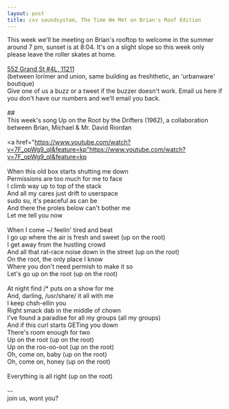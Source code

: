 ```yaml
---
layout: post
title: csv soundsystem, The Time We Met on Brian's Roof Edition
---
```

This week we'll be meeting on Brian's rooftop to welcome in the summer around 7 pm, sunset is at 8:04. It's on a slight slope so this week only please leave the roller skates at home.<br/>
<br/>
<a href="http://csvsoundsystem.us3.list-manage1.com/track/click?u=93591895dc074a74bb7667416&id=88916cd06a&e=4037e4782f">552 Grand St #4L, 11211</a><br/>
(between lorimer and union, same building as freshthetic, an 'urbanware' boutique)<br/>
Give one of us a buzz or a tweet if the buzzer doesn't work. Email us here if you don't have our numbers and we'll email you back.<br/>
<br/>
##<br/>
This week's song Up on the Root by the Drifters (1962), a collaboration between Brian, Michael & Mr. David Riordan<br/>
<br/>
<a href="https://www.youtube.com/watch?v=7F_opWg9_qI&feature=kp"https://www.youtube.com/watch?v=7F_opWg9_qI&feature=kp</a><br/>
 <br/>
When this old box starts shutting me down<br/>
Permissions are too much for me to face<br/>
I climb way up to top of the stack<br/>
And all my cares just drift to userspace<br/>
sudo su, it's peaceful as can be<br/>
And there the proles below can't bother me<br/>
Let me tell you now<br/>
 <br/>
When I come ~/ feelin' tired and beat<br/>
I go up where the air is fresh and sweet (up on the root)<br/>
I get away from the hustling crowd<br/>
And all that rat-race noise down in the street (up on the root)<br/>
On the root, the only place I know<br/>
Where you don't need permish to make it so<br/>
Let's go up on the root (up on the root)<br/>
 <br/>
At night find /* puts on a show for me<br/>
And, darling, /usr/share/ it all with me<br/>
I keep chsh-ellin you<br/>
Right smack dab in the middle of chown<br/>
I've found a paradise for all my groups (all my groups)<br/>
And if this curl starts GETing you down<br/>
There's room enough for two<br/>
Up on the root (up on the root)<br/>
Up on the roo-oo-oot (up on the root)<br/>
Oh, come on, baby (up on the root)<br/>
Oh, come on, honey (up on the root)<br/>
 <br/>
Everything is all right (up on the root)<br/>
<br/>
--<br/>
join us, wont you?<br/>